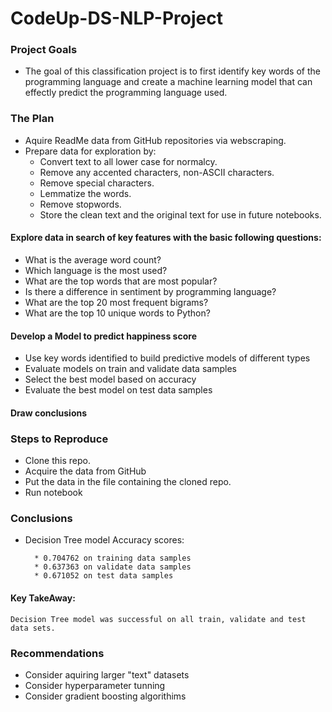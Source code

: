 # CodeUp-DS-NLP-Project
 
### Project Goals 
* The goal of this classification project is to first identify key words of the programming language and create a machine learning model that can effectly predict the programming language used.
### The Plan
* Aquire ReadMe data from GitHub repositories via webscraping.
* Prepare data for exploration by:
    * Convert text to all lower case for normalcy.
    * Remove any accented characters, non-ASCII characters.
    * Remove special characters.
    * Lemmatize the words.
    * Remove stopwords.
    * Store the clean text and the original text for use in future notebooks.
#### Explore data in search of key features with the basic following questions:
* What is the average word count?
* Which language is the most used?
* What are the top words that are most popular?
* Is there a difference in sentiment by programming language?
* What are the top 20 most frequent bigrams?
* What are the top 10 unique words to Python?
#### Develop a Model to predict happiness score
* Use key words identified to build predictive models of different types
* Evaluate models on train and validate data samples
* Select the best model based on accuracy
* Evaluate the best model on test data samples
#### Draw conclusions

### Steps to Reproduce
* Clone this repo.
* Acquire the data from GitHub
* Put the data in the file containing the cloned repo.
* Run notebook
### Conclusions
* Decision Tree model Accuracy scores:
    
        * 0.704762 on training data samples
        * 0.637363 on validate data samples
        * 0.671052 on test data samples
        
#### Key TakeAway:
    Decision Tree model was successful on all train, validate and test data sets. 
### Recommendations

   * Consider aquiring larger "text" datasets
   * Consider hyperparameter tunning
   * Consider gradient boosting algorithims